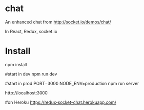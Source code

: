 # chat
An enhanced chat from http://socket.io/demos/chat/

In React, Redux, socket.io


# Install
npm install

#start in dev
npm run dev

#start in prod
PORT=3000 NODE_ENV=production npm run server

http://localhost:3000

#on Heroku
https://redux-socket-chat.herokuapp.com/


